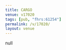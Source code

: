 ```yaml
---
title: CARGO
venue: v17020
tags: [pub, "fhrs:61254"]
permalink: /v/17020/
layout: venue
---
```

null